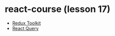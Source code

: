 # react-course (lesson 17)

- [Redux Toolkit](https://redux-toolkit.js.org/)
- [React Query](https://tanstack.com/query/v3/)

